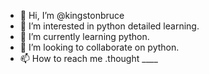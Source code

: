 - 👋 Hi, I’m @kingstonbruce
- 👀 I’m interested in python detailed learning.
- 🌱 I’m currently learning python.
- 💞️ I’m looking to collaborate on python.
- 📫 How to reach me .thought ____

<!---
kingstonbruce/kingstonbruce is a ✨ special ✨ repository because its `README.md` (this file) appears on your GitHub profile.
You can click the Preview link to take a look at your changes.
--->
